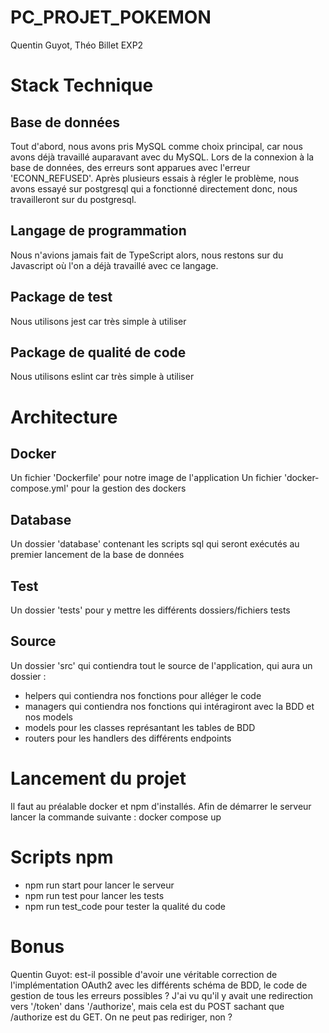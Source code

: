 # PC_PROJET_POKEMON

Quentin Guyot, Théo Billet EXP2

# Stack Technique

## Base de données

Tout d'abord, nous avons pris MySQL comme choix principal, car nous avons déjà travaillé auparavant avec du MySQL. Lors de la connexion à la base de données, des erreurs sont apparues avec l'erreur 'ECONN_REFUSED'. Après plusieurs essais à régler le problème, nous avons essayé sur postgresql qui a fonctionné directement donc, nous travailleront sur du postgresql.

## Langage de programmation
Nous n'avions jamais fait de TypeScript alors, nous restons sur du Javascript où l'on a déjà travaillé avec ce langage.

## Package de test
Nous utilisons jest car très simple à utiliser

## Package de qualité de code
Nous utilisons eslint car très simple à utiliser

# Architecture

## Docker
Un fichier 'Dockerfile' pour notre image de l'application
Un fichier 'docker-compose.yml' pour la gestion des dockers

## Database
Un dossier 'database' contenant les scripts sql qui seront exécutés au premier lancement de la base de données

## Test
Un dossier 'tests' pour y mettre les différents dossiers/fichiers tests

## Source
Un dossier 'src' qui contiendra tout le source de l'application, qui aura un dossier :
- helpers qui contiendra nos fonctions pour alléger le code
- managers qui contiendra nos fonctions qui intéragiront avec la BDD et nos models
- models pour les classes représantant les tables de BDD
- routers pour les handlers des différents endpoints

# Lancement du projet
Il faut au préalable docker et npm d'installés.
Afin de démarrer le serveur lancer la commande suivante : docker compose up

# Scripts npm
- npm run start pour lancer le serveur
- npm run test pour lancer les tests
- npm run test_code pour tester la qualité du code

# Bonus
Quentin Guyot: est-il possible d'avoir une véritable correction de l'implémentation OAuth2 avec les différents schéma de BDD, le code de gestion de tous les erreurs possibles ? 
J'ai vu qu'il y avait une redirection vers '/token' dans '/authorize', mais cela est du POST sachant que /authorize est du GET. On ne peut pas rediriger, non ?